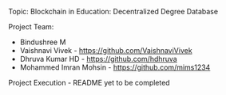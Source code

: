 Topic: Blockchain in Education: Decentralized Degree Database

Project Team:

- Bindushree M
- Vaishnavi Vivek - https://github.com/VaishnaviVivek
- Dhruva Kumar HD - https://github.com/hdhruva
- Mohammed Imran Mohsin - https://github.com/mims1234

Project Execution  - README yet to be completed
